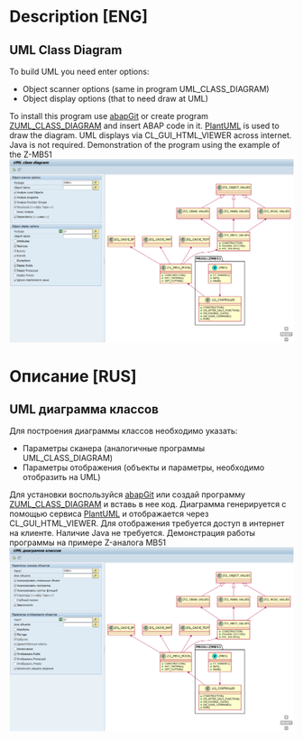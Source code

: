 # Description [ENG]

## UML Class Diagram

 To build UML you need enter options:
 - Object scanner options (same in program UML_CLASS_DIAGRAM)
 - Object display options (that to need draw at UML)

To install this program use [abapGit](https://github.com/abapGit/abapGit/) or create program [ZUML_CLASS_DIAGRAM](https://github.com/coreline/ZUML_DIAGRAM/blob/main/src/zuml_class_diagram.prog.abap) and insert ABAP code in it. [PlantUML](http://www.plantuml.com/) is used to draw the diagram. UML displays via CL_GUI_HTML_VIEWER across internet. Java is not required.
Demonstration of the program using the example of the Z-MB51
![UML Class Diagramm example for ZMB51](https://raw.githubusercontent.com/coreline/ZUML_DIAGRAM/main/img/demo_zmb51_en.png)

# Описание [RUS]

## UML диаграмма классов

 Для построения диаграммы классов необходимо указать:
 - Параметры сканера (аналогичные программы UML_CLASS_DIAGRAM)
 - Параметры отображения (объекты и параметры, необходимо отобразить на UML)

Для установки воспользуйся [abapGit](https://github.com/abapGit/abapGit/) или создай программу [ZUML_CLASS_DIAGRAM](https://github.com/coreline/ZUML_DIAGRAM/blob/main/src/zuml_class_diagram.prog.abap) и вставь в нее код. Диаграмма генерируется с помощью сервиса [PlantUML](http://www.plantuml.com/) и отображается через CL_GUI_HTML_VIEWER. Для отображения требуется доступ в интернет на клиенте. Наличие Java не требуется.
Демонстрация работы программы на примере Z-аналога MB51
![Пример диаграммы классов расширенной MB51](https://raw.githubusercontent.com/coreline/ZUML_DIAGRAM/main/img/demo_zmb51_ru.png)
 

 
 
 